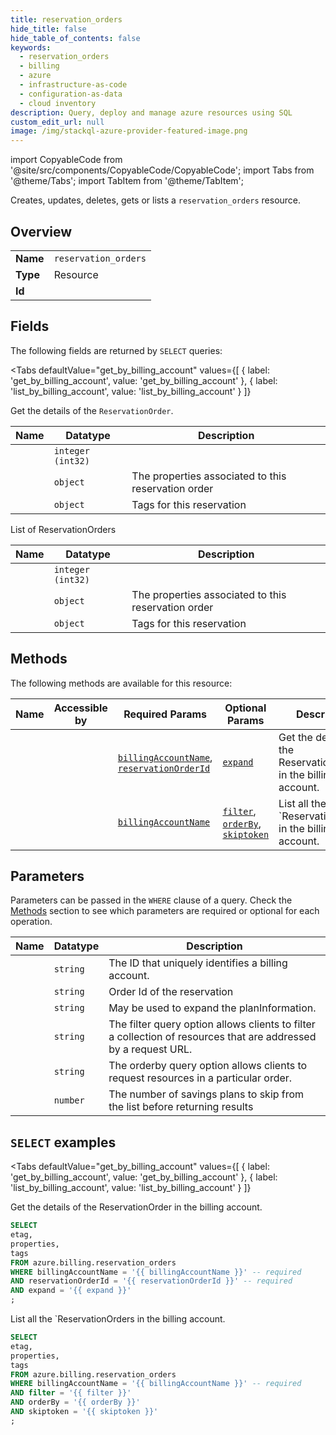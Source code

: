 ```yaml
--- 
title: reservation_orders
hide_title: false
hide_table_of_contents: false
keywords:
  - reservation_orders
  - billing
  - azure
  - infrastructure-as-code
  - configuration-as-data
  - cloud inventory
description: Query, deploy and manage azure resources using SQL
custom_edit_url: null
image: /img/stackql-azure-provider-featured-image.png
---
```


import CopyableCode from '@site/src/components/CopyableCode/CopyableCode';
import Tabs from '@theme/Tabs';
import TabItem from '@theme/TabItem';

Creates, updates, deletes, gets or lists a <code>reservation_orders</code> resource.

## Overview
<table><tbody>
<tr><td><b>Name</b></td><td><code>reservation_orders</code></td></tr>
<tr><td><b>Type</b></td><td>Resource</td></tr>
<tr><td><b>Id</b></td><td><CopyableCode code="azure.billing.reservation_orders" /></td></tr>
</tbody></table>

## Fields

The following fields are returned by `SELECT` queries:

<Tabs
    defaultValue="get_by_billing_account"
    values={[
        { label: 'get_by_billing_account', value: 'get_by_billing_account' },
        { label: 'list_by_billing_account', value: 'list_by_billing_account' }
    ]}
>
<TabItem value="get_by_billing_account">

Get the details of the `ReservationOrder`.

<table>
<thead>
    <tr>
    <th>Name</th>
    <th>Datatype</th>
    <th>Description</th>
    </tr>
</thead>
<tbody>
<tr>
    <td><CopyableCode code="etag" /></td>
    <td><code>integer (int32)</code></td>
    <td></td>
</tr>
<tr>
    <td><CopyableCode code="properties" /></td>
    <td><code>object</code></td>
    <td>The properties associated to this reservation order</td>
</tr>
<tr>
    <td><CopyableCode code="tags" /></td>
    <td><code>object</code></td>
    <td>Tags for this reservation</td>
</tr>
</tbody>
</table>
</TabItem>
<TabItem value="list_by_billing_account">

List of ReservationOrders

<table>
<thead>
    <tr>
    <th>Name</th>
    <th>Datatype</th>
    <th>Description</th>
    </tr>
</thead>
<tbody>
<tr>
    <td><CopyableCode code="etag" /></td>
    <td><code>integer (int32)</code></td>
    <td></td>
</tr>
<tr>
    <td><CopyableCode code="properties" /></td>
    <td><code>object</code></td>
    <td>The properties associated to this reservation order</td>
</tr>
<tr>
    <td><CopyableCode code="tags" /></td>
    <td><code>object</code></td>
    <td>Tags for this reservation</td>
</tr>
</tbody>
</table>
</TabItem>
</Tabs>

## Methods

The following methods are available for this resource:

<table>
<thead>
    <tr>
    <th>Name</th>
    <th>Accessible by</th>
    <th>Required Params</th>
    <th>Optional Params</th>
    <th>Description</th>
    </tr>
</thead>
<tbody>
<tr>
    <td><a href="#get_by_billing_account"><CopyableCode code="get_by_billing_account" /></a></td>
    <td><CopyableCode code="select" /></td>
    <td><a href="#parameter-billingAccountName"><code>billingAccountName</code></a>, <a href="#parameter-reservationOrderId"><code>reservationOrderId</code></a></td>
    <td><a href="#parameter-expand"><code>expand</code></a></td>
    <td>Get the details of the ReservationOrder in the billing account.</td>
</tr>
<tr>
    <td><a href="#list_by_billing_account"><CopyableCode code="list_by_billing_account" /></a></td>
    <td><CopyableCode code="select" /></td>
    <td><a href="#parameter-billingAccountName"><code>billingAccountName</code></a></td>
    <td><a href="#parameter-filter"><code>filter</code></a>, <a href="#parameter-orderBy"><code>orderBy</code></a>, <a href="#parameter-skiptoken"><code>skiptoken</code></a></td>
    <td>List all the `ReservationOrders in the billing account.</td>
</tr>
</tbody>
</table>

## Parameters

Parameters can be passed in the `WHERE` clause of a query. Check the [Methods](#methods) section to see which parameters are required or optional for each operation.

<table>
<thead>
    <tr>
    <th>Name</th>
    <th>Datatype</th>
    <th>Description</th>
    </tr>
</thead>
<tbody>
<tr id="parameter-billingAccountName">
    <td><CopyableCode code="billingAccountName" /></td>
    <td><code>string</code></td>
    <td>The ID that uniquely identifies a billing account.</td>
</tr>
<tr id="parameter-reservationOrderId">
    <td><CopyableCode code="reservationOrderId" /></td>
    <td><code>string</code></td>
    <td>Order Id of the reservation</td>
</tr>
<tr id="parameter-expand">
    <td><CopyableCode code="expand" /></td>
    <td><code>string</code></td>
    <td>May be used to expand the planInformation.</td>
</tr>
<tr id="parameter-filter">
    <td><CopyableCode code="filter" /></td>
    <td><code>string</code></td>
    <td>The filter query option allows clients to filter a collection of resources that are addressed by a request URL.</td>
</tr>
<tr id="parameter-orderBy">
    <td><CopyableCode code="orderBy" /></td>
    <td><code>string</code></td>
    <td>The orderby query option allows clients to request resources in a particular order.</td>
</tr>
<tr id="parameter-skiptoken">
    <td><CopyableCode code="skiptoken" /></td>
    <td><code>number</code></td>
    <td>The number of savings plans to skip from the list before returning results</td>
</tr>
</tbody>
</table>

## `SELECT` examples

<Tabs
    defaultValue="get_by_billing_account"
    values={[
        { label: 'get_by_billing_account', value: 'get_by_billing_account' },
        { label: 'list_by_billing_account', value: 'list_by_billing_account' }
    ]}
>
<TabItem value="get_by_billing_account">

Get the details of the ReservationOrder in the billing account.

```sql
SELECT
etag,
properties,
tags
FROM azure.billing.reservation_orders
WHERE billingAccountName = '{{ billingAccountName }}' -- required
AND reservationOrderId = '{{ reservationOrderId }}' -- required
AND expand = '{{ expand }}'
;
```
</TabItem>
<TabItem value="list_by_billing_account">

List all the `ReservationOrders in the billing account.

```sql
SELECT
etag,
properties,
tags
FROM azure.billing.reservation_orders
WHERE billingAccountName = '{{ billingAccountName }}' -- required
AND filter = '{{ filter }}'
AND orderBy = '{{ orderBy }}'
AND skiptoken = '{{ skiptoken }}'
;
```
</TabItem>
</Tabs>
